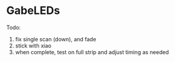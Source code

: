 # GabeLEDs
Todo:
1. fix single scan (down), and fade
2. stick with xiao
3. when complete, test on full strip and adjust timing as needed
